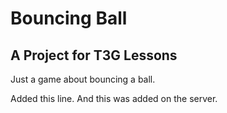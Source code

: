 # Bouncing Ball
## A Project for T3G Lessons

Just a game about bouncing a ball.

Added this line. And this was added on the server.
